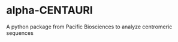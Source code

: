 alpha-CENTAURI
==============

A python package from Pacific Biosciences to analyze centromeric sequences 
